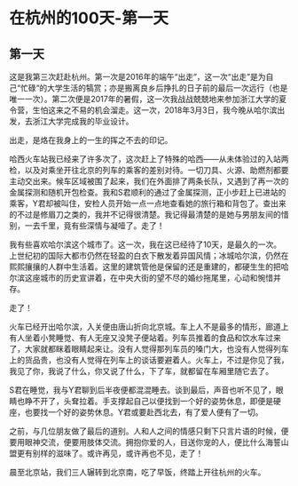 # 在杭州的100天-第一天
## 第一天
这是我第三次赶赴杭州。第一次是2016年的端午“出走”，这一次“出走”是为自己“忙碌“的大学生活的犒赏；亦是搬离良乡后挣扎的日子前的最后一次远行（也是唯一一次）。第二次便是2017年的暑假，这一次我战战兢兢地来参加浙江大学的夏令营，生怕这来之不易的机会溜走。这一次，2018年3月3日，我今晚从哈尔滨出发，去浙江大学完成我的毕业设计。

出走，是烙在我身上的一生的挥之不去的印记。

哈西火车站我已经来了许多次了，这次赶上了特殊的哈西——从未体验过的入站两检，以及对乘坐开往北京的列车的乘客的差别对待。一切刀具、火源、助燃剂都要主动交出来。候车区域被围了起来，我们在外面排了两条长队，又遇到了再一次的金属探测和随机开包检查。我和S君顺利的通过了金属探测，正小步赶上已进站的乘客，Y君却被叫住，安检人员开始一点一点地查看她的旅行箱和背包了。查出来的不过是修眉刀之类的，我并不记得很清楚。我记得最清楚的是她与男朋友间的惜别，一去千里，竟有些深情与凝噎了。走了！

我有些喜欢哈尔滨这个城市了。这一次，我在这已经待了10天，是最久的一次。上世纪初的国际大都市仍然在轻盈的白衣下散发着异国风情；冰城哈尔滨，仍然在熙熙攘攘的人群中生活着。这里的建筑管他是保留的还是重建的，都硬生生的把哈尔滨这座城市的历史宣讲着，在中央大街的望不尽的婚纱拖尾里，心动和惋惜并存。

走了！

火车已经开出哈尔滨，入关便由唐山折向北京城。车上人不是最多的情形，廊道上有人坐着小凳睡觉、有人无座又没凳子便站着。列车员推着的食品和饮水车过来了，大家就都眯着眼睛起来让。没有人觉得那列车员的嗓门大，也没有人觉得列车上的货品贵，也没有人觉得在列车上的谈话要避着人。火车上，不过是你见了我，我见了你，我说了什么，你又说了什么，下了车，就都留在车厢里随它去了。

S君在睡觉，我与Y君聊到后半夜便都混混睡去。谈到最后，声音也听不见了，眼睛也睁不开了，头耷拉着。手支撑起自己以便找到一个好的姿势休息，即便是硬座，也要找一个好的姿势休息。Y君或要赴西北去，有了爱人便有了一切。

之前，与几位朋友做了最后的道别。人和人之间的情感只剩下只言片语的时候，便要用眼神交流，便要用肢体交流。拥抱你爱的人，目送你宠的人，便比什么海誓山盟更有别样的滋味了。或许再见，或许再也不见，走了！

晨至北京站，我们三人辗转到北京南，吃了早饭，终踏上开往杭州的火车。